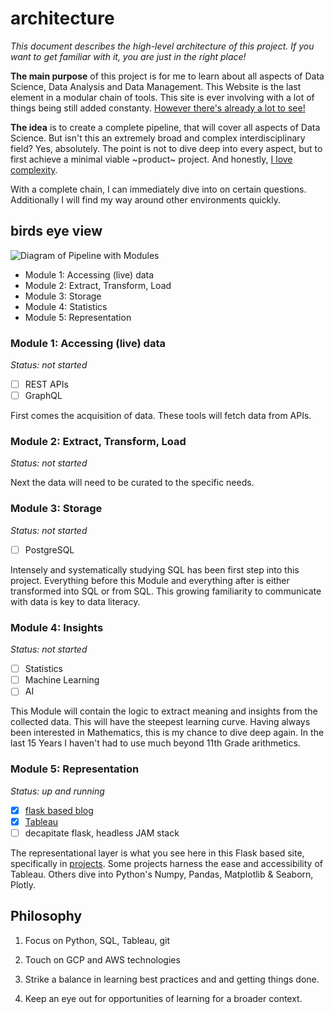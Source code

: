 # architecture

*This document describes the high-level architecture of this project. If you want to get familiar with it, you are just in the right place!*

**The main purpose** of this project is for me to learn about all aspects of Data Science, Data Analysis and Data Management. This Website is the last element in a modular chain of tools. This site is ever involving with a lot of things being still added constanty. [However there's already a lot to see!](/)

**The idea** is to create a complete pipeline, that will cover all aspects of Data Science. But isn't this an extremely broad and complex interdisciplinary field? Yes, absolutely. The point is not to dive deep into every aspect, but to first achieve a minimal viable ~product~ project. And honestly, [I love complexity](/about/me).

With a complete chain, I can immediately dive into on certain questions. Additionally I will find my way around other environments quickly.

## birds eye view

![Diagram of Pipeline with Modules](https://i.imgur.com/zzblUq5.jpg)

* Module 1: Accessing (live) data
* Module 2: Extract, Transform, Load
* Module 3: Storage
* Module 4: Statistics
* Module 5: Representation

### Module 1: Accessing (live) data

*Status: not started*
- [ ] REST APIs
- [ ] GraphQL

First comes the acquisition of data. These tools will fetch data from APIs.

### Module 2: Extract, Transform, Load

*Status: not started*

Next the data will need to be curated to the specific needs.

### Module 3: Storage

*Status: not started*
- [ ] PostgreSQL

Intensely and systematically studying SQL has been first step into this project. Everything before this Module and everything after is either transformed into SQL or from SQL. This growing familiarity to communicate with data is key to data literacy.

### Module 4: Insights

*Status: not started*
- [ ] Statistics
- [ ] Machine Learning
- [ ] AI

This Module will contain the logic to extract meaning and insights from the collected data. This will have the steepest learning curve. Having always been interested in Mathematics, this is my chance to dive deep again. In the last 15 Years I haven't had to use much beyond 11th Grade arithmetics.

### Module 5: Representation

*Status: up and running*
- [x] [flask based blog](https://github.com/alexladda/instance-blog)
- [x] [Tableau](/projects/makeovermonday)
- [ ] decapitate flask, headless JAM stack

The representational layer is what you see here in this Flask based site, specifically in [projects](/projects). Some projects harness the ease and accessibility of Tableau. Others dive into Python's Numpy, Pandas, Matplotlib & Seaborn, Plotly.

## Philosophy

1. Focus on Python, SQL, Tableau, git

2. Touch on GCP and AWS technologies

3. Strike a balance in learning best practices and and getting things done.

4. Keep an eye out for opportunities of learning for a broader context.
